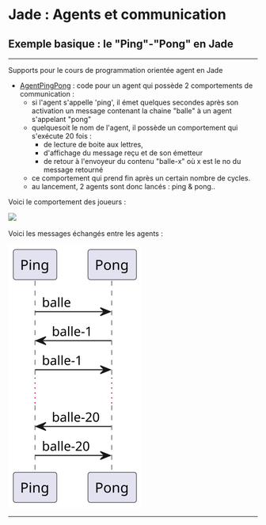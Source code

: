 # Jade : Agents et communication

## Exemple basique : le "Ping"-"Pong" en Jade

---

Supports pour le cours de programmation orientée agent en Jade

- [AgentPingPong](https://github.com/EmmanuelADAM/jade/blob/master/pingPong/AgentPingPong.java) : code pour un agent qui
  possède 2 comportements de communication :
    - si l'agent s'appelle 'ping', il émet quelques secondes après son activation un message contenant la chaine "balle"
      à un agent s'appelant "pong"
    - quelquesoit le nom de l'agent, il possède un comportement qui s'exécute 20 fois :
        - de lecture de boite aux lettres,
        - d'affichage du message reçu et de son émetteur
        - de retour à l'envoyeur du contenu "balle-x" où x est le no du message retourné
    - ce comportement qui prend fin après un certain nombre de cycles.
    - au lancement, 2 agents sont donc lancés : ping & pong..

Voici le comportement des joueurs : 
<!--
```
@startuml compPingPong

start
while (TQ agent vivant) is (ok)
if (comportement activable ?) then ([oui, en choisir un])
    partition "Behaviour:pingpong" {
      partition "action" {
          :msg <- prendreMessage();
          if (msg ≠ vide) then ([oui])
            :afficher msg;
            :répondre "balle-" + i;
            :i <- i + 1;
          endif
      }
      partition "done" {
          if (i=20) then ([oui])
            :comportement \nautomatiquement\nretiré;
          endif
      }
    }

 endif 
  endwhile (deleted)
stop

@enduml```
-->
![](compPingPong.png)


Voici les messages échangés entre les agents : 

<!--
```
@startuml pinpong

Ping -> Pong: balle
Pong -> Ping: balle-1
Ping -> Pong: balle-1
...
Pong -> Ping: balle-20
Ping -> Pong: balle-20

@enduml```
-->


![](pinpong.svg)



---